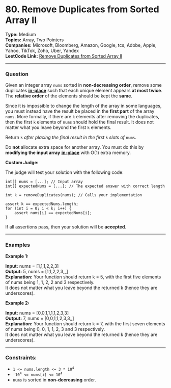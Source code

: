 # 80. Remove Duplicates from Sorted Array II

__Type:__ Medium <br>
__Topics:__ Array, Two Pointers <br>
__Companies:__ Microsoft, Bloomberg, Amazon, Google, tcs, Adobe, Apple, Yahoo, TikTok, Zoho, Uber, Yandex <br>
__LeetCode Link:__ [Remove Duplicates from Sorted Array II](https://leetcode.com/problems/remove-duplicates-from-sorted-array-ii/)
<hr>

### Question

Given an integer array `nums` sorted in __non-decreasing order__, remove some duplicates [__in-place__](https://en.wikipedia.org/wiki/In-place_algorithm) such that each unique element appears __at most twice__. The __relative order__ of the elements should be kept the __same__.

Since it is impossible to change the length of the array in some languages, you must instead have the result be placed in the __first part__ of the array `nums`. More formally, if there are `k` elements after removing the duplicates, then the first `k` elements of `nums` should hold the final result. It does not matter what you leave beyond the first `k` elements.

Return `k` _after placing the final result in the first_ `k` _slots of_ `nums`.

Do __not__ allocate extra space for another array. You must do this by __modifying the input array__ [__in-place__](https://en.wikipedia.org/wiki/In-place_algorithm) with O(1) extra memory.

__Custom Judge:__

The judge will test your solution with the following code:

```
int[] nums = [...]; // Input array
int[] expectedNums = [...]; // The expected answer with correct length

int k = removeDuplicates(nums); // Calls your implementation

assert k == expectedNums.length;
for (int i = 0; i < k; i++) {
    assert nums[i] == expectedNums[i];
}
```
If all assertions pass, then your solution will be __accepted__.
<hr>

### Examples

__Example 1:__ <br>

__Input:__ nums = [1,1,1,2,2,3] <br>
__Output:__ 5, nums = [1,1,2,2,3,_] <br>
__Explanation:__ Your function should return k = 5, with the first five elements of nums being 1, 1, 2, 2 and 3 respectively. <br>
It does not matter what you leave beyond the returned k (hence they are underscores).

__Example 2:__

__Input:__ nums = [0,0,1,1,1,1,2,3,3] <br>
__Output:__ 7, nums = [0,0,1,1,2,3,3,_,_] <br>
__Explanation:__ Your function should return k = 7, with the first seven elements of nums being 0, 0, 1, 1, 2, 3 and 3 respectively. <br>
It does not matter what you leave beyond the returned k (hence they are underscores).
<hr>

### Constraints:

- <code>1 <= nums.length <= 3 * 10<sup>4</sup></code>
- <code>-10<sup>4</sup> <= nums[i] <= 10<sup>4</sup></code>
- `nums` is sorted in __non-decreasing__ order.

